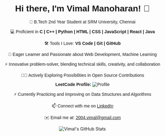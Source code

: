 <div align="center" style="font-family: 'Montserrat', sans-serif;">

  # Hi there, I'm Vimal Manoharan! 👋
  
  🚀 B.Tech 2nd Year Student at SRM University, Chennai
  
  💻 Proficient in 
  **C | C++ | Python | HTML | CSS | JavaScript | React | Java**
  
  🛠️ Tools I Love: 
  **VS Code | Git | GitHub**
  
  🌱 Eager Learner and Passionate about Web Development, Machine Learning
  
  ⚡️ Innovative problem-solver, blending technical skills, creativity, and collaboration
  
  👨‍💻 Actively Exploring Possibilities in Open Source Contributions

  **LeetCode Profile:**
  ![Profile]([https://img.shields.io/badge/LeetCode-Profile-brightgreen?style=flat&logo=leetcode](https://cdn-1.webcatalog.io/catalog/leetcode/leetcode-icon.png))
  
  ⚡️ Currently Practicing and Improving on Data Structures and Algorithms
  
  📫 Connect with me on [LinkedIn](https://www.linkedin.com/in/vimalmanoharan2004/)
  
  ✉️ Email me at: 2004.vimal@gmail.com
</div>

<!-- GitHub Stats -->
<div align="center">
  <img src="https://github-readme-stats.vercel.app/api?username=vimal004&show_icons=true&theme=radical" alt="Vimal's GitHub Stats"/>
</div>

